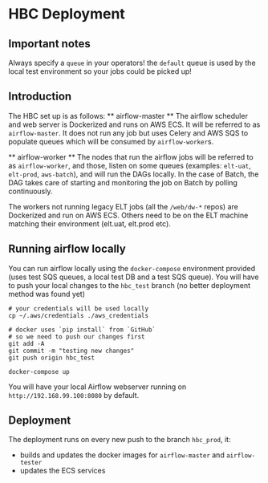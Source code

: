 # HBC Deployment

## Important notes

Always specify a `queue` in your operators! the `default` queue is used by the local test environment so your jobs could be picked up!

## Introduction

The HBC set up is as follows:
** airflow-master **
The airflow scheduler and web server is Dockerized and runs on AWS ECS. It will be referred to as `airflow-master`. It does not run any job but uses Celery and AWS SQS to populate queues which will be consumed by `airflow-worker`s.

** airflow-worker **
The nodes that run the airflow jobs will be referred to as `airflow-worker`, and those, listen on some queues (examples: `elt-uat`, `elt-prod`, `aws-batch`), and will run the DAGs locally. In the case of Batch, the DAG takes care of starting and monitoring the job on Batch by polling continuously.

The workers not running legacy ELT jobs (all the `/web/dw-*` repos) are Dockerized and run on AWS ECS. Others need to be on the ELT machine matching their environment (elt.uat, elt.prod etc).

## Running airflow locally

You can run airflow locally using the `docker-compose` environment provided (uses test SQS queues, a local test DB and a test SQS queue). You will have to push your local changes to the `hbc_test` branch (no better deployment method was found yet)
```
# your credentials will be used locally
cp ~/.aws/credentials ./aws_credentials

# docker uses `pip install` from `GitHub`
# so we need to push our changes first
git add -A
git commit -m "testing new changes"
git push origin hbc_test

docker-compose up
```

You will have your local Airflow webserver running on `http://192.168.99.100:8080` by default.

## Deployment

The deployment runs on every new push to the branch `hbc_prod`, it:
* builds and updates the docker images for `airflow-master` and `airflow-tester`
* updates the ECS services

